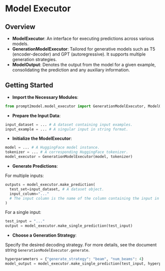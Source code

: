 # Model Executor

## Overview

- **ModelExecutor**: An interface for executing predictions across
various models.
- **GenerationModelExecutor**: Tailored for generative models such as
T5 (encoder-decoder) and GPT (autoregressive). It supports multiple
generation strategies.
- **ModelOutput**: Denotes the output from the model for a given
example, consolidating the prediction and any auxiliary information.

## Getting Started

- **Import the Necessary Modules**:

```python
from prompt2model.model_executor import GenerationModelExecutor, ModelOutput
```

- **Prepare the Input Data**:

```python
input_dataset = ... # A dataset containing input examples.
input_example = ... # A singular input in string format.
```

- **Initialize the ModelExecutor**:

```python
model = ... # A HuggingFace model instance.
tokenizer = ... # A corresponding HuggingFace tokenizer.
model_executor = GenerationModelExecutor(model, tokenizer)
```

- **Generate Predictions**:

For multiple inputs:

```python
outputs = model_executor.make_prediction(
  test_set=input_dataset, # A dataset object.
  input_column="..."
  # The input column is the name of the column containing the input in the input_dataset.
)
```

For a single input:

```python
test_input = "..."
output = model_executor.make_single_prediction(test_input)
```

- **Choose a Generation Strategy**:

Specify the desired decoding strategy. For more details, see the
 document string `GenerationModelExecutor.generate`.

```python
hyperparameters = {"generate_strategy": "beam", "num_beams": 4}
model_output = model_executor.make_single_prediction(test_input, hyperparameters)
```
